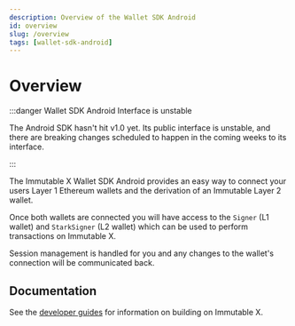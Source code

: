 ```yaml
---
description: Overview of the Wallet SDK Android
id: overview
slug: /overview
tags: [wallet-sdk-android]
---
```


# Overview

:::danger Wallet SDK Android Interface is unstable

The Android SDK hasn't hit v1.0 yet. Its public interface is unstable, and there are breaking changes scheduled to happen in the coming weeks to its interface.

:::

The Immutable X Wallet SDK Android provides an easy way to connect your users Layer 1 Ethereum wallets and the derivation of an Immutable Layer 2 wallet.

Once both wallets are connected you will have access to the `Signer` (L1 wallet) and `StarkSigner` (L2 wallet) which can be used to perform transactions on Immutable X.

Session management is handled for you and any changes to the wallet's connection will be communicated back.

## Documentation

See the [developer guides](https://docs.x.immutable.com) for information on building on Immutable X.
